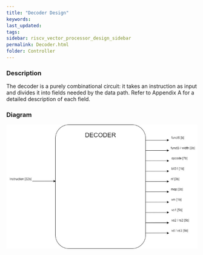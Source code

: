 ```yaml
---
title: "Decoder Design"
keywords: 
last_updated: 
tags: 
sidebar: riscv_vector_processor_design_sidebar
permalink: Decoder.html
folder: Controller
---
```


### Description

The decoder is a purely combinational circuit: it takes an instruction as input and divides it into fields needed by the data path. Refer to Appendix A for a detailed description of each field.



### Diagram

![Decoder-Diagram](../../images/Decoder.png)